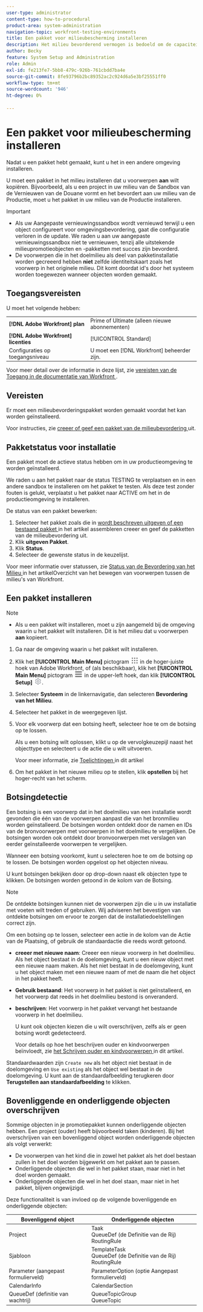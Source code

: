 ```yaml
---
user-type: administrator
content-type: how-to-procedural
product-area: system-administration
navigation-topic: workfront-testing-environments
title: Een pakket voor milieubescherming installeren
description: Het milieu bevorderend vermogen is bedoeld om de capaciteit te verstrekken om op configuratie betrekking hebbende voorwerpen van één milieu aan een andere te bewegen. Leer hoe u een milieupromotiepakket in een doelomgeving installeert.
author: Becky
feature: System Setup and Administration
role: Admin
exl-id: fe213fe7-5bb8-479c-926b-761cbdd7ba4e
source-git-commit: 8fe93796b2bc89352ac2c924d6a5e3bf25551ff0
workflow-type: tm+mt
source-wordcount: '946'
ht-degree: 0%

---
```


# Een pakket voor milieubescherming installeren

Nadat u een pakket hebt gemaakt, kunt u het in een andere omgeving installeren.

U moet een pakket in het milieu installeren dat u voorwerpen **aan** wilt kopiëren. Bijvoorbeeld, als u een project in uw milieu van de Sandbox van de Vernieuwen van de Douane vormt en het bevordert aan uw milieu van de Productie, moet u het pakket in uw milieu van de Productie installeren.

>[!IMPORTANT]
>
>* Als uw Aangepaste vernieuwingssandbox wordt vernieuwd terwijl u een object configureert voor omgevingsbevordering, gaat die configuratie verloren in de update. We raden u aan uw aangepaste vernieuwingssandbox niet te vernieuwen, tenzij alle uitstekende milieupromotieobjecten en -pakketten met succes zijn bevorderd.
>* De voorwerpen die in het doelmilieu als deel van pakketinstallatie worden gecreeerd hebben **niet** zelfde identiteitskaart zoals het voorwerp in het originele milieu. Dit komt doordat id&#39;s door het systeem worden toegewezen wanneer objecten worden gemaakt.

## Toegangsvereisten

U moet het volgende hebben:

<table>
  <tr>
   <td><strong>[!DNL Adobe Workfront] plan </strong>
   </td>
   <td> Prime of Ultimate (alleen nieuwe abonnementen)
   </td>
  </tr>
  <tr>
   <td><strong>[!DNL Adobe Workfront] licenties </strong>
   </td>
   <td> [!UICONTROL Standard]
   </td>
  </tr>
   <tr>
   <td>Configuraties op toegangsniveau
   </td>
   <td>U moet een [!DNL Workfront] beheerder zijn.
   </td>
  </tr>
</table>

Voor meer detail over de informatie in deze lijst, zie [ vereisten van de Toegang in de documentatie van Workfront ](/help/quicksilver/administration-and-setup/add-users/access-levels-and-object-permissions/access-level-requirements-in-documentation.md).

## Vereisten

Er moet een milieubevorderingspakket worden gemaakt voordat het kan worden geïnstalleerd.

Voor instructies, zie [ creeer of geef een pakket van de milieubevordering ](/help/quicksilver/administration-and-setup/set-up-workfront/workfront-testing-environments/environment-promotion-create-package.md) uit.

## Pakketstatus voor installatie

Een pakket moet de actieve status hebben om in uw productieomgeving te worden geïnstalleerd.

We raden u aan het pakket naar de status TESTING te verplaatsen en in een andere sandbox te installeren om het pakket te testen.  Als deze test zonder fouten is gelukt, verplaatst u het pakket naar ACTIVE om het in de productieomgeving te installeren.

De status van een pakket bewerken:

1. Selecteer het pakket zoals die in [ wordt beschreven uitgeven of een bestaand pakket ](/help/quicksilver/administration-and-setup/set-up-workfront/workfront-testing-environments/environment-promotion-create-package.md#create-or-edit-an-environment-promotion-package) in het artikel assembleren creeer en geef de pakketten van de milieubevordering uit.
1. Klik **uitgeven Pakket**.
1. Klik **Status**.
1. Selecteer de gewenste status in de keuzelijst.

Voor meer informatie over statussen, zie [ Status van de Bevordering van het Milieu ](/help/quicksilver/administration-and-setup/set-up-workfront/workfront-testing-environments/environment-promotion-in-wf.md#environment-promotion-statuses) in het artikelOverzicht van het bewegen van voorwerpen tussen de milieu&#39;s van Workfront.

## Een pakket installeren

>[!NOTE]
>
>* Als u een pakket wilt installeren, moet u zijn aangemeld bij de omgeving waarin u het pakket wilt installeren. Dit is het milieu dat u voorwerpen **aan** kopieert.

1. Ga naar de omgeving waarin u het pakket wilt installeren.
1. Klik het **[!UICONTROL Main Menu]** pictogram ![ Belangrijkste Menu ](/help/_includes/assets/main-menu-icon.png) in de hoger-juiste hoek van Adobe Workfront, of (als beschikbaar), klik het **[!UICONTROL Main Menu]** pictogram ![ Belangrijkste Menu ](/help/_includes/assets/main-menu-icon-left-nav.png) in de upper-left hoek, dan klik **[!UICONTROL Setup]** ![ pictogram van de Opstelling ](/help/_includes/assets/gear-icon-setup.png).
1. Selecteer **Systeem** in de linkernavigatie, dan selecteren **Bevordering van het Milieu**.
1. Selecteer het pakket in de weergegeven lijst.
1. Voor elk voorwerp dat een botsing heeft, selecteer hoe te om de botsing op te lossen.

   Als u een botsing wilt oplossen, klikt u op de vervolgkeuzepijl naast het objecttype en selecteert u de actie die u wilt uitvoeren.

   Voor meer informatie, zie [ Toelichtingen ](#collisions) in dit artikel
1. Om het pakket in het nieuwe milieu op te stellen, klik **opstellen** bij het hoger-recht van het scherm.

## Botsingdetectie

Een botsing is een voorwerp dat in het doelmilieu van een installatie wordt gevonden die één van de voorwerpen aanpast die van het bronmilieu worden geïnstalleerd. De botsingen worden ontdekt door de namen en IDs van de bronvoorwerpen met voorwerpen in het doelmilieu te vergelijken. De botsingen worden ook ontdekt door bronvoorwerpen met verslagen van eerder geïnstalleerde voorwerpen te vergelijken.

Wanneer een botsing voorkomt, kunt u selecteren hoe te om de botsing op te lossen. De botsingen worden opgelost op het objecten niveau.

U kunt botsingen bekijken door op drop-down naast elk objecten type te klikken. De botsingen worden getoond in de kolom van de Botsing.

>[!NOTE]
>
>De ontdekte botsingen kunnen niet de voorwerpen zijn die u in uw installatie met voeten wilt treden of gebruiken. Wij adviseren het bevestigen van ontdekte botsingen om ervoor te zorgen dat de installatiedoelstellingen correct zijn.

Om een botsing op te lossen, selecteer een actie in de kolom van de Actie van de Plaatsing, of gebruik de standaardactie die reeds wordt getoond.

* **creeer met nieuwe naam**: Creeer een nieuw voorwerp in het doelmilieu. Als het object bestaat in de doelomgeving, kunt u een nieuw object met een nieuwe naam maken. Als het niet bestaat in de doelomgeving, kunt u het object maken met een nieuwe naam of met de naam die het object in het pakket heeft.
* **Gebruik bestaand**: Het voorwerp in het pakket is niet geïnstalleerd, en het voorwerp dat reeds in het doelmilieu bestond is onveranderd.
* **beschrijven**: Het voorwerp in het pakket vervangt het bestaande voorwerp in het doelmilieu.

  U kunt ook objecten kiezen die u wilt overschrijven, zelfs als er geen botsing wordt gedetecteerd.

  Voor details op hoe het beschrijven ouder en kindvoorwerpen beïnvloedt, zie [ het Schrijven ouder en kindvoorwerpen ](#overwriting-parent-and-child-objects) in dit artikel.
<!--
* Do not use: The object in the package is not installed in the target environment. If you select Do not use, an error message will appear detailing how this choice will affect other objects or fields.
-->

Standaardwaarden zijn `Create new` als het object niet bestaat in de doelomgeving en `Use existing` als het object wel bestaat in de doelomgeving. U kunt aan de standaardafbeelding terugkeren door **Terugstellen aan standaardafbeelding** te klikken.

## Bovenliggende en onderliggende objecten overschrijven

Sommige objecten in je promotiepakket kunnen onderliggende objecten hebben. Een project (ouder) heeft bijvoorbeeld taken (kinderen). Bij het overschrijven van een bovenliggend object worden onderliggende objecten als volgt verwerkt:

* De voorwerpen van het kind die in zowel het pakket als het doel bestaan zullen in het doel worden bijgewerkt om het pakket aan te passen.
* Onderliggende objecten die wel in het pakket staan, maar niet in het doel worden gemaakt.
* Onderliggende objecten die wel in het doel staan, maar niet in het pakket, blijven ongewijzigd.

Deze functionaliteit is van invloed op de volgende bovenliggende en onderliggende objecten:

| Bovenliggend object | Onderliggende objecten |
|---|---|
| Project | Taak <br> QueueDef (de Definitie van de Rij) <br> RoutingRule |
| Sjabloon | TemplateTask <br> QueueDef (de Definitie van de Rij) <br> RoutingRule |
| Parameter (aangepast formulierveld) | ParameterOption (optie Aangepast formulierveld) |
| CalendarInfo | CalendarSection |
| QueueDef (definitie van wachtrij) | QueueTopicGroup <br> QueueTopic |


